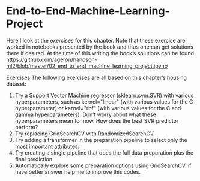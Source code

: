 # End-to-End-Machine-Learning-Project
Here I look at the exercises for this chapter. Note that these exercise are worked in notebooks presented by the book and thus one can get solutions there if desired. At the time of this writing the book’s solutions can be found https://github.com/ageron/handson-ml2/blob/master/02_end_to_end_machine_learning_project.ipynb

Exercises
The following exercises are all based on this chapter’s housing dataset:
1. Try a Support Vector Machine regressor (sklearn.svm.SVR) with
various hyperparameters, such as kernel="linear" (with various
values for the C hyperparameter) or kernel="rbf" (with various
values for the C and gamma hyperparameters). Don’t worry about what
these hyperparameters mean for now. How does the best SVR
predictor perform?
2. Try replacing GridSearchCV with RandomizedSearchCV.
3. Try adding a transformer in the preparation pipeline to select only the
most important attributes.
4. Try creating a single pipeline that does the full data preparation plus
the final prediction.
5. Automatically explore some preparation options using
GridSearchCV.
if have better answer help me to improve this codes.
